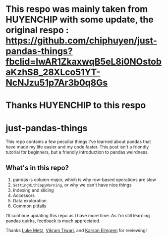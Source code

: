 # This respo was mainly taken from HUYENCHIP with some update, the original respo : https://github.com/chiphuyen/just-pandas-things?fbclid=IwAR1ZkaxwqB5eL8i0NOstobaKzhS8_28XLco51YT-NcNJzu51p7Ar3b0q8Gs  

# Thanks HUYENCHIP to this respo  



# just-pandas-things
This repo contains a few peculiar things I've learned about pandas that have made my life easier and my code faster. This post isn't a friendly tutorial for beginners, but a friendly introduction to pandas weirdness.

## What's in this repo?

1. pandas is column-major, which is why row-based operations are slow
2. `SettingWithCopyWarning`, or why we can't have nice things
3. Indexing and slicing
4. Accessors
5. Data exploration
6. Common pitfalls

I'll continue updating this repo as I have more time. As I'm still learning pandas quirks, feedback is much appreciated.

Thanks [Luke Metz](https://twitter.com/luke_metz), [Vikram Tiwari](https://twitter.com/Vikram_Tiwari), and [Karson Elmgren](https://karsonelmgren.com/) for reviewing!
